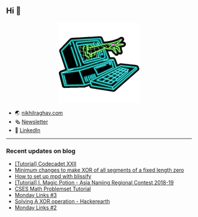 ## Hi :wave: 
 <p align="center">
 <a href="https://nikhilraghav.com">
  <img src="assets/giphy.gif", width="auto", height="220" title="Credit to dianapietrzyk for this gif",/> <br>
 </a>
 </p>

- 🌏 [nikhilraghav.com](https://nikhilraghav.com)
- 🗞️ [Newsletter](https://purpleterminal.substack.com/)
- 🔗 [LinkedIn](https://linkedin.com/in/nikhil1raghav)



---
### Recent updates on blog
<!-- blog starts -->
* [[Tutorial] Codecadet XXII](https://nikhilraghav.com/posts/codecadet-xxii-editorial/)
* [Minimum changes to make XOR of all segments of a fixed length zero](https://nikhilraghav.com/posts/subarray-xor-zero/)
* [How to set up mpd with blissify](https://nikhilraghav.com/posts/mpd-with-bliss/)
* [[Tutorial] I. Magic Potion - Asia Nanjing Regional Contest 2018-19](https://nikhilraghav.com/posts/magic-potion/)
* [CSES Math Problemset Tutorial](https://nikhilraghav.com/posts/cses-math/)
* [Monday Links #3](https://nikhilraghav.com/posts/links3/)
* [Solving A XOR operation - Hackerearth](https://nikhilraghav.com/posts/xor-operation/)
* [Monday Links #2](https://nikhilraghav.com/posts/links2/)
<!-- blog ends -->



